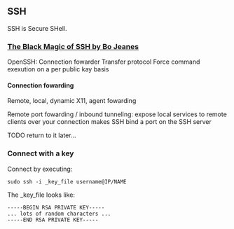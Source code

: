 ## SSH

SSH is Secure SHell.

### [The Black Magic of SSH by Bo Jeanes](https://vimeo.com/54505525)

OpenSSH:
Connection fowarder
Transfer protocol
Force command exexution on a per public kay basis

#### Connection fowarding

Remote, local, dynamic X11, agent fowarding

Remote port fowarding / inbound tunneling:
expose local services to remote clients over your connection
makes SSH bind a port on the SSH server

TODO return to it later...

### Connect with a key

Connect by executing:
```
sudo ssh -i _key_file username@IP/NAME
```

The _key_file looks like:  
```
-----BEGIN RSA PRIVATE KEY-----
... lots of random characters ...
-----END RSA PRIVATE KEY-----
```
